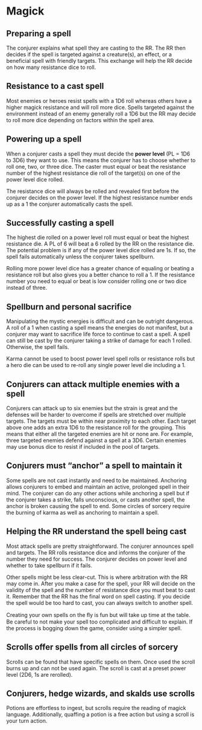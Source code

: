 # Magick

## Preparing a spell

The conjurer explains what spell they are casting to the RR. The RR then decides if the spell is targeted against a creature(s), an effect, or a beneficial spell with friendly targets. This exchange will help the RR decide on how many resistance dice to roll.

## Resistance to a cast spell

Most enemies or heroes resist spells with a 1D6 roll whereas others have a higher magick resistance and will roll more dice. Spells targeted against the environment instead of an enemy generally roll a 1D6 but the RR may decide to roll more dice depending on factors within the spell area.

## Powering up a spell

When a conjurer casts a spell they must decide the **power level** (PL = 1D6 to 3D6) they want to use. This means the conjurer has to choose whether to roll one, two, or three dice. The caster must equal or beat the resistance number of the highest resistance die roll of the target(s) on one of the power level dice rolled.

The resistance dice will always be rolled and revealed first before the conjurer decides on the power level. If the highest resistance number ends up as a 1 the conjurer automatically casts the spell.

## Successfully casting a spell

The highest die rolled on a power level roll must equal or beat the highest resistance die. A PL of 6 will beat a 6 rolled by the RR on the resistance die. The potential problem is if any of the power level dice rolled are 1s. If so, the spell fails automatically unless the conjurer takes spellburn.

Rolling more power level dice has a greater chance of equaling or beating a resistance roll but also gives you a better chance to roll a 1. If the resistance number you need to equal or beat is low consider rolling one or two dice instead of three.

## Spellburn and personal sacrifice

Manipulating the mystic energies is difficult and can be outright dangerous. A roll of a 1 when casting a spell means the energies do not manifest, but a conjurer may want to sacrifice life force to continue to cast a spell. A spell can still be cast by the conjurer taking a strike of damage for each 1 rolled. Otherwise, the spell fails.

Karma cannot be used to boost power level spell rolls or resistance rolls but a hero die can be used to re-roll any single power level die including a 1.

## Conjurers can attack multiple enemies with a spell

Conjurers can attack up to six enemies but the strain is great and the defenses will be harder to overcome if spells are stretched over multiple targets. The targets must be within near proximity to each other. Each target above one adds an extra 1D6 to the resistance roll for the grouping. This means that either all the targeted enemies are hit or none are. For example, three targeted enemies defend against a spell at a 3D6. Certain enemies may use bonus dice to resist if included in the pool of targets.

## Conjurers must “anchor” a spell to maintain it

Some spells are not cast instantly and need to be maintained. Anchoring allows conjurers to embed and maintain an active, prolonged spell in their mind. The conjurer can do any other actions while anchoring a spell but if the conjurer takes a strike, falls unconscious, or casts another spell, the anchor is broken causing the spell to end. Some circles of sorcery require the burning of karma as well as anchoring to maintain a spell.

## Helping the RR understand the spell being cast

Most attack spells are pretty straightforward. The conjurer announces spell and targets. The RR rolls resistance dice and informs the conjurer of the number they need for success. The conjurer decides on power level and whether to take spellburn if it fails.

Other spells might be less clear-cut. This is where arbitration with the RR may come in. After you make a case for the spell, your RR will decide on the validity of the spell and the number of resistance dice you must beat to cast it. Remember that the RR has the final word on spell casting. If you decide the spell would be too hard to cast, you can always switch to another spell.

Creating your own spells on the ﬂy is fun but will take up time at the table. Be careful to not make your spell too complicated and difficult to explain. If the process is bogging down the game, consider using a simpler spell.

## Scrolls offer spells from all circles of sorcery

Scrolls can be found that have specific spells on them. Once used the scroll burns up and can not be used again. The scroll is cast at a preset power level (2D6, 1s are rerolled).

## Conjurers, hedge wizards, and skalds use scrolls

Potions are effortless to ingest, but scrolls require the reading of magick language. Additionally, quaffing a potion is a free action but using a scroll is your turn action.